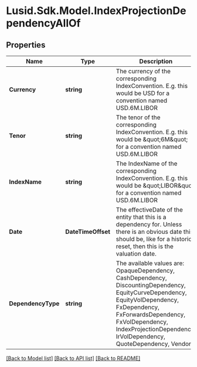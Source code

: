 # Lusid.Sdk.Model.IndexProjectionDependencyAllOf

## Properties

Name | Type | Description | Notes
------------ | ------------- | ------------- | -------------
**Currency** | **string** | The currency of the corresponding IndexConvention. E.g. this would be USD for a convention named USD.6M.LIBOR | 
**Tenor** | **string** | The tenor of the corresponding IndexConvention. E.g. this would be \&quot;6M\&quot; for a convention named USD.6M.LIBOR | 
**IndexName** | **string** | The IndexName of the corresponding IndexConvention. E.g. this would be \&quot;LIBOR\&quot; for a convention named USD.6M.LIBOR | 
**Date** | **DateTimeOffset** | The effectiveDate of the entity that this is a dependency for.  Unless there is an obvious date this should be, like for a historic reset, then this is the valuation date. | 
**DependencyType** | **string** | The available values are: OpaqueDependency, CashDependency, DiscountingDependency, EquityCurveDependency, EquityVolDependency, FxDependency, FxForwardsDependency, FxVolDependency, IndexProjectionDependency, IrVolDependency, QuoteDependency, Vendor | 

[[Back to Model list]](../README.md#documentation-for-models) [[Back to API list]](../README.md#documentation-for-api-endpoints) [[Back to README]](../README.md)


